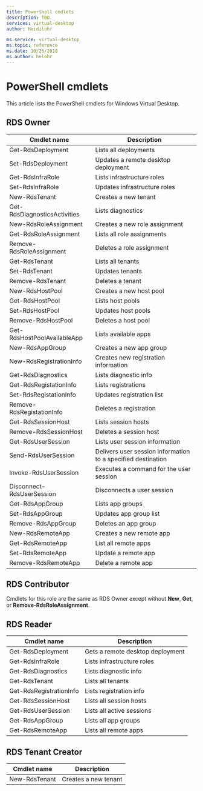 ```yaml
---
title: PowerShell cmdlets
description: TBD.
services: virtual-desktop
author: Heidilohr

ms.service: virtual-desktop
ms.topic: reference
ms.date: 10/25/2018
ms.author: helohr
---
```

# PowerShell cmdlets

This article lists the PowerShell cmdlets for Windows Virtual Desktop.

## RDS Owner

|Cmdlet name|Description|
|---|---|
|Get-RdsDeployment|Lists all deployments|
|Set-RdsDeployment|Updates a remote desktop deployment|
|Get-RdsInfraRole|Lists infrastructure roles|
|Set-RdsInfraRole|Updates infrastructure roles|
|New-RdsTenant|Creates a new tenant|
|Get-RdsDiagnosticsActivities|Lists diagnostics|
|New-RdsRoleAssignment|Creates a new role assignment|
|Get-RdsRoleAssignment|Lists all role assignments|
|Remove-RdsRoleAssignment|Deletes a role assignment|
|Get-RdsTenant|Lists all tenants|
|Set-RdsTenant|Updates tenants|
|Remove-RdsTenant|Deletes a tenant|
|New-RdsHostPool|Creates a new host pool|
|Get-RdsHostPool|Lists host pools|
|Set-RdsHostPool|Updates host pools|
|Remove-RdsHostPool|Deletes a host pool|
|Get-RdsHostPoolAvailableApp|Lists available apps|
|New-RdsAppGroup|Creates a new app group|
|New-RdsRegistrationInfo|Creates new registration information|
|Get-RdsDiagnostics|Lists diagnostic info|
|Get-RdsRegistationInfo|Lists registrations|
|Set-RdsRegistationInfo|Updates registration list|
|Remove-RdsRegistationInfo|Deletes a registration|
|Get-RdsSessionHost|Lists session hosts|
|Remove-RdsSessionHost|Deletes a session host|
|Get-RdsUserSession|Lists user session information|
|Send-RdsUserSession|Delivers user session information to a specified destination|
|Invoke-RdsUserSession|Executes a command for the user session|
|Disconnect-RdsUserSession|Disconnects a user session|
|Get-RdsAppGroup|Lists app groups|
|Set-RdsAppGroup|Updates app group list|
|Remove-RdsAppGroup|Deletes an app group|
|New-RdsRemoteApp|Creates a new remote app|
|Get-RdsRemoteApp|List all remote apps|
|Set-RdsRemoteApp|Update a remote app|
|Remove-RdsRemoteApp|Delete a remote app|

## RDS Contributor

Cmdlets for this role are the same as RDS Owner except without **New**, **Get**, or **Remove-RdsRoleAssignment**.

## RDS Reader

|Cmdlet name|Description|
|---|---|
|Get-RdsDeployment|Gets a remote desktop deployment|
|Get-RdsInfraRole|Lists infrastructure roles|
|Get-RdsDiagnostics|Lists diagnostic info|
|Get-RdsTenant|Lists all tenants|
|Get-RdsRegistrationInfo|Lists registration info|
|Get-RdsSessionHost|Lists all session hosts|
|Get-RdsUserSession|Lists all active sessions|
|Get-RdsAppGroup|Lists all app groups|
|Get-RdsRemoteApp|Lists all remote apps|

## RDS Tenant Creator

|Cmdlet name|Description|
|---|---|
|New-RdsTenant|Creates a new tenant|
